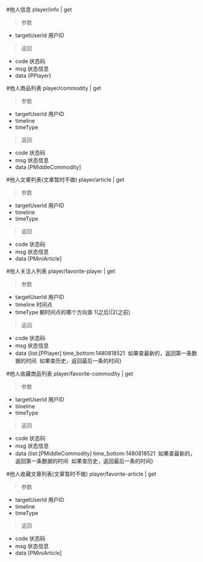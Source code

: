 #他人信息
player/info | get
> 参数  
* targetUserId 用户ID

> 返回  
* code 状态码
* msg 状态信息
* data {PPlayer}

#他人商品列表
player/commodity | get
> 参数  
* targetUserId 用户ID
* timeline
* timeType

> 返回  
* code 状态码
* msg 状态信息
* data [PMiddleCommodity]

#他人文章列表(文章暂时不做)
player/article | get
> 参数  
* targetUserId 用户ID
* timeline
* timeType

> 返回  
* code 状态码
* msg 状态信息
* data [PMiniArticle]

#他人关注人列表
player/favorite-player | get
> 参数  
* targetUserId 用户ID
* timeline 时间点
* timeType 朝时间点的哪个方向查 1(之后)|2(之前)

> 返回  
* code 状态码
* msg 状态信息
* data {list:[PPlayer] time_bottom:1480818521  如果查最新的，返回第一条数据的时间  如果查历史，返回最后一条的时间}

#他人收藏商品列表
player/favorite-commodity | get
> 参数  
* targetUserId 用户ID
* timeline
* timeType

> 返回  
* code 状态码
* msg 状态信息
* data {list:[PMiddleCommodity] time_bottom:1480818521  如果查最新的，返回第一条数据的时间  如果查历史，返回最后一条的时间}

#他人收藏文章列表(文章暂时不做)
player/favorite-article | get
> 参数  
* targetUserId 用户ID
* timeline
* timeType

> 返回  
* code 状态码
* msg 状态信息
* data [PMiniArticle]
